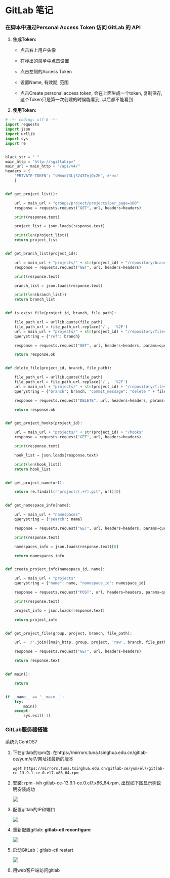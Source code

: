 # GitLab 笔记

### 在脚本中通过Personal Access Token 访问 GitLab 的 API

1. **生成Token:**

    - 点击右上用户头像
    
    - 在弹出的菜单中点击设置
    
    - 点击左侧的Access Token
    
    - 设置Name, 有效期, 范围
    
    - 点击Create personal access token, 会在上面生成一个token, 复制保存, 这个Token只是第一次创建的时候能看到, 以后都不能看到

2. **使用Token:**

```Python
# -*- coding: utf-8 -*-
import requests
import json
import urllib
import sys
import re


black_str = " "
main_http = "http://<gitlabip>"
main_url = main_http + "/api/v4/"
headers = {
    'PRIVATE-TOKEN': "sMmud73LjS243TmjQcZH", #root
    }


def get_project_list():

    url = main_url + "groups/project/projects?per_page=100"
    response = requests.request("GET", url, headers=headers)

    print(response.text)

    project_list = json.loads(response.text)

    print(len(project_list))
    return project_list


def get_branch_list(project_id):

    url = main_url + "projects/" + str(project_id) + "/repository/branches?per_page=100"
    response = requests.request("GET", url, headers=headers)

    print(response.text)

    branch_list = json.loads(response.text)

    print(len(branch_list))
    return branch_list


def is_exist_file(project_id, branch, file_path):

    file_path_url = urllib.quote(file_path)
    file_path_url = file_path_url.replace('/',  '%2F')
    url = main_url + "projects/" + str(project_id) + "/repository/files/" + file_path_url
    querystring = {"ref": branch}

    response = requests.request("GET", url, headers=headers, params=querystring)

    return response.ok


def delete_file(project_id, branch, file_path):

    file_path_url = urllib.quote(file_path)
    file_path_url = file_path_url.replace('/',  '%2F')
    url = main_url + "projects/" + str(project_id) + "/repository/files/" + file_path_url
    querystring = {"branch": branch, "commit_message": "delete " + file_path}

    response = requests.request("DELETE", url, headers=headers, params=querystring)

    return response.ok


def get_project_hooks(project_id):

    url = main_url + "projects/" + str(project_id) + "/hooks"
    response = requests.request("GET", url, headers=headers)

    print(response.text)

    hook_list = json.loads(response.text)

    print(len(hook_list))
    return hook_list


def get_project_name(url):

    return re.findall(r"project/(.+?).git", url)[0]


def get_namespace_info(name):

    url = main_url + "namespaces"
    querystring = {"search": name}

    response = requests.request("GET", url, headers=headers, params=querystring)

    print(response.text)

    namespaces_info = json.loads(response.text)[0]

    return namespaces_info


def create_project_info(namespace_id, name):

    url = main_url + "projects"
    querystring = {"name": name, "namespace_id": namespace_id}

    response = requests.request("POST", url, headers=headers, params=querystring)

    print(response.text)

    project_info = json.loads(response.text)

    return project_info


def get_project_file(group, project, branch, file_path):

    url = '/'.join([main_http, group, project, 'raw', branch, file_path])

    response = requests.request("GET", url, headers=headers)

    return response.text


def main():

    return


if __name__ == '__main__':
    try:
        main()
    except:
        sys.exit(-1)
```

### GitLab服务器搭建

系统为CentOS7

1. 下在gitlab的rpm包: 在https://mirrors.tuna.tsinghua.edu.cn/gitlab-ce/yum/el7/网址找最新的版本

    ```Shell
    wget https://mirrors.tuna.tsinghua.edu.cn/gitlab-ce/yum/el7/gitlab-ce-13.9.1-ce.0.el7.x86_64.rpm
    ```

2. 安装: rpm -ivh gitlab-ce-13.9.1-ce.0.el7.x86_64.rpm, 出现如下图显示则说明安装成功

    ![](images/gitlabinstall.jpg)
    
3. 配置gitlab的IP和端口

    ![](images/gitlabconfig.jpg)

4. 重新配置gitlab: **gitlab-ctl reconfigure**

    ![](images/gilabtreconfig.jpeg)

5. 启动GitLab：gitlab-ctl restart

    ![](images/gitlabrestart.jpeg)
    
6. 用web客户端访问gitlab




























